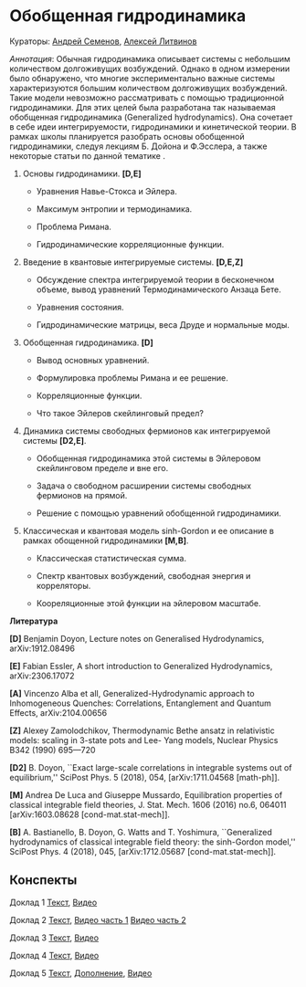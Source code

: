 # Обобщенная гидродинамика

Кураторы: [Андрей Семенов](mailto:semenov@lpi.ru), [Алексей Литвинов](mailto:litvinov@itp.ac.ru)

*Аннотация*: Обычная гидродинамика описывает системы с небольшим количеством
долгоживущих возбуждений. Однако в одном измерении было обнаружено, что
многие экспериментально важные системы характеризуются большим количеством
долгоживущих возбуждений. Такие модели невозможно рассматривать с помощью
традиционной гидродинамики. Для этих целей была разработана так называемая
обобщенная гидродинамика (Generalized hydrodynamics). Она сочетает в себе идеи
интегрируемости, гидродинамики и кинетической теории.
В рамках школы планируется разобрать основы обобщенной гидродинамики, следуя
лекциям Б. Дойона и Ф.Эсслера, а также некоторые статьи по данной тематике .

1. Основы гидродинамики. **[D,E]**

    - Уравнения Навье-Стокса и Эйлера.
    
    -  Максимум энтропии и термодинамика.
    
    -   Проблема Римана.
    
    -    Гидродинамические корреляционные функции.

2. Введение в квантовые интегрируемые системы. **[D,E,Z]**

    - Обсуждение спектра интегрируемой теории в бесконечном объеме, вывод уравнений Термодинамического Анзаца Бете.

    - Уравнения состояния.
  
    - Гидродинамические матрицы, веса Друде и нормальные моды.
  
3. Обобщенная гидродинамика. **[D]**

    - Вывод основных уравнений.
  
    - Формулировка проблемы Римана и ее решение.
  
    - Корреляционные функции.
  
    - Что такое Эйлеров скейлинговый предел?
  
4. Динамика системы свободных фермионов как интегрируемой системы **[D2,E]**.

    - Обобщенная гидродинамика этой системы в Эйлеровом скейлинговом пределе и вне его.
  
    - Задача о свободном расширении системы свободных фермионов на прямой.
  
    - Решение с помощью уравнений обобщенной гидродинамики.
  
5. Классическая и квантовая модель sinh-Gordon и ее описание в рамках обощенной гидродинамики **[M,B]**.

    - Классическая статистическая сумма.
  
    - Спектр квантовых возбуждений, свободная энергия и корреляторы.
  
    - Коореляционные этой функции на эйлеровом масштабе.
  
**Литература**

**[D]** Benjamin Doyon, Lecture notes on Generalised Hydrodynamics, arXiv:1912.08496

**[E]** Fabian Essler, A short introduction to Generalized Hydrodynamics, arXiv:2306.17072

**[A]** Vincenzo Alba et all, Generalized-Hydrodynamic approach to Inhomogeneous Quenches: Correlations, Entanglement and Quantum Effects, arXiv:2104.00656

**[Z]** Alexey Zamolodchikov, Thermodynamic Bethe ansatz in relativistic models: scaling in 3-state pots and Lee-
Yang models, Nuclear Physics B342 (1990) 695—720

**[D2]** B. Doyon, ``Exact large-scale correlations in integrable systems out of equilibrium,'' SciPost Phys. 5 (2018), 054, [arXiv:1711.04568 [math-ph]].

**[M]** Andrea De Luca and Giuseppe Mussardo, Equilibration properties of classical integrable field theories, J. Stat. Mech. 1606 (2016) no.6, 064011 [arXiv:1603.08628 [cond-mat.stat-mech]].

**[B]** A. Bastianello, B. Doyon, G. Watts and T. Yoshimura, ``Generalized hydrodynamics of classical integrable field theory: the sinh-Gordon model,'' SciPost Phys. 4 (2018), 045, [arXiv:1712.05687 [cond-mat.stat-mech]].

## Конспекты

Доклад 1 [Текст](https://drive.google.com/file/d/13ReL8ZqVzOZTg-JZmpvmm6sl_8Btko3Y/view?usp=drive_link), [Видео]()

Доклад 2 [Текст](), [Видео часть 1](https://youtu.be/Ld557QkD6wc?si=-_wK8DYqj0WVErzU) [Видео часть 2](https://youtu.be/16UmLcJmIwE?si=04QYBe5xUrdBkm5u)

Доклад 3 [Текст](), [Видео]([https://youtu.be/16UmLcJmIwE?si=04QYBe5xUrdBkm5u](https://youtu.be/iAcN3Ckkw1I?si=t43RH1bsWu8EY7fy))

Доклад 4 [Текст](https://drive.google.com/file/d/1lD19-vtkjTrgMyNBuT8l5FwchlXigSnh/view?usp=drive_link), [Видео](https://youtu.be/BW7WcH10leY?si=wcdS_7Z9j9Tg2SPG)

Доклад 5 [Текст](https://drive.google.com/file/d/1cp3j0Goabo1GBtsCxNAAb-nzvlRU_z1F/view?usp=drive_link), [Дополнение](https://drive.google.com/file/d/11P15ZUS0HthfyO-4OMx41rUR7OOFBnD3/view?usp=drive_link), [Видео](https://youtu.be/H034f3zePgA?si=E4okW-v2J81zdPZa)
